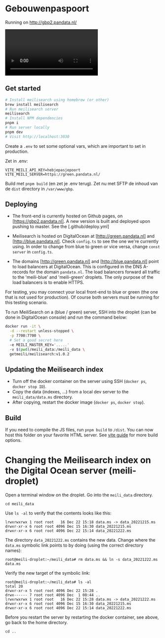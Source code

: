 # Gebouwenpaspoort

Running on http://gbp2.pandata.nl/

<video src="https://user-images.githubusercontent.com/2183313/203753767-f1efe496-2503-4785-ad21-d52223b6975e.mov"></video>

## Get started

```sh
# Install meilisearch using homebrew (or other)
brew install meilisearch
# Run meilisearch server
meilisearch
# Install NPM dependencies
pnpm i
# Run server locally
pnpm dev
# Visit http://localhost:3030
```

Create a `.env` to set some optional vars, which are important to set in production.

Zet in .env:
```
VITE_MEILI_API_KEY=hebjepasjepoort
VITE_MEILI_SERVER=https://green.pandata.nl/
```
Build met `pnpm build` (en zet je .env terug).
Zet nu met SFTP de inhoud van de `dist` directory in `/var/www/gbp`.

## Deploying

- The front-end is currently hosted on Github pages, on [https://gbp2.pandata.nl].
A new version is built and deployed upon pushing to master. See the [.github/deploy.yml]

- Meilisearch is hosted on DigitalOcean at [http://green.pandata.nl] and [http://blue.pandata.nl].
Check `config.ts` to see the one we're currently using.
In order to change from blue to green or vice versa, change `const server` in `config.ts`.

- The domains [http://green.pandata.nl] and [http://blue.pandata.nl] point to load balancers at DigitalOcean.
This is configured in the DNS A-records for the domain `pandata.nl`.
The load balancers forward all traffic to the 'meili-blue' and 'meili-green' droplets.
The only purpose of the load balancers is to enable HTTPS.

For testing, you may connect your local front-end to blue or green (the one that is not used for production).
Of course both servers must be running for this testing scenario.

To run MeiliSearch on a (blue / green) server, SSH into the droplet (can be done in DigitalOcean console) and run the command below:

```sh
docker run -it \
  -d --restart unless-stopped \
  -p 7700:7700 \
  # Set a good secret here
  -e MEILI_MASTER_KEY='.....'
  -v $(pwd)/meili_data:/meili_data \
  getmeili/meilisearch:v1.0.2
```

## Updating the Meilisearch index

- Turn off the docker container on the server using SSH (`docker ps`, `docker stop ID`).
- Copy the data (indexes, ...) from a local dev server to the `meili_data/data.ms` directory.
- After copying, restart the docker image (`docker ps`, `docker stop`).

## Build

If you need to compile the JS files, run `pnpm build` to `/dist`.
You can now host this folder on your favorite HTML server.
See [vite guide](https://vitejs.dev/guide/build.html) for more build options.

# Changing the Meilisearch index on the Digital Ocean server (meili-droplet)

Open a terminal window on the droplet.
Go into the `meili_data` directory.

```
cd meili_data
```

Use `ls -al` to verify that the contents looks like this:

```
lrwxrwxrwx 1 root root   16 Dec 22 15:18 data.ms -> data_20221215.ms
drwxr-xr-x 6 root root 4096 Dec 15 16:30 data_20221215.ms
drwxr-xr-x 6 root root 4096 Dec 22 15:14 data_20221222.ms
```

The directory `data_20221222.ms` contains the new data.
Change where the `data.ms` symbolic link points to by doing (using the correct directory names):

```
root@meili-droplet:~/meili_data# rm data.ms && ln -s data_20221222.ms data.ms
```

Verify the new target of the symbolic link:

```
root@meili-droplet:~/meili_data# ls -al
total 20
drwxr-xr-x 5 root root 4096 Dec 22 15:28 .
drwx------ 7 root root 4096 Dec  1 08:44 ..
lrwxrwxrwx 1 root root   16 Dec 22 15:28 data.ms -> data_20221222.ms
drwxr-xr-x 6 root root 4096 Dec 15 16:30 data_20221215.ms
drwxr-xr-x 6 root root 4096 Dec 22 15:14 data_20221222.ms
```

Before you restart the server by restarting the docker container, see above,
go back to the home directory.

```
cd ..
```
